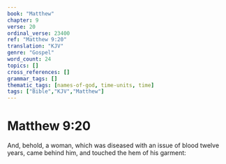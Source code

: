 ```yaml
---
book: "Matthew"
chapter: 9
verse: 20
ordinal_verse: 23400
ref: "Matthew 9:20"
translation: "KJV"
genre: "Gospel"
word_count: 24
topics: []
cross_references: []
grammar_tags: []
thematic_tags: [names-of-god, time-units, time]
tags: ["Bible","KJV","Matthew"]
---
```


# Matthew 9:20

And, behold, a woman, which was diseased with an issue of blood twelve years, came behind him, and touched the hem of his garment:
